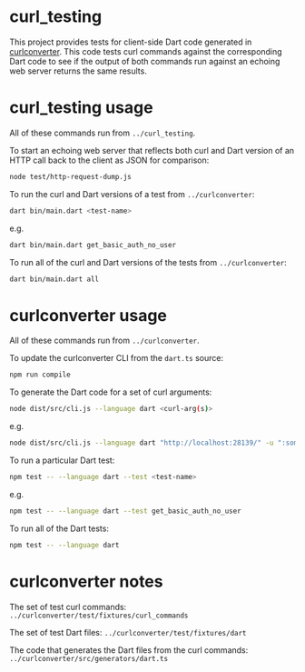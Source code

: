 # curl_testing

This project provides tests for client-side Dart code generated in
[curlconverter](https://github.com/curlconverter/curlconverter). This code tests
curl commands against the corresponding Dart code to see if the output of both
commands run against an echoing web server returns the same results.

# curl_testing usage

All of these commands run from `../curl_testing`.

To start an echoing web server that reflects both curl and Dart version of an
HTTP call back to the client as JSON for comparison:

```sh
node test/http-request-dump.js
```

To run the curl and Dart versions of a test from `../curlconverter`:

```sh
dart bin/main.dart <test-name>
```

e.g.

```sh
dart bin/main.dart get_basic_auth_no_user
```

To run all of the curl and Dart versions of the tests from `../curlconverter`:

```sh
dart bin/main.dart all
```

# curlconverter usage

All of these commands run from `../curlconverter`.

To update the curlconverter CLI from the `dart.ts` source:

```sh
npm run compile
```

To generate the Dart code for a set of curl arguments:

```sh
node dist/src/cli.js --language dart <curl-arg(s)>
```

e.g.

```sh
node dist/src/cli.js --language dart "http://localhost:28139/" -u ":some_password"
```

To run a particular Dart test:

```sh
npm test -- --language dart --test <test-name>
```

e.g.

```sh
npm test -- --language dart --test get_basic_auth_no_user
```

To run all of the Dart tests:

```sh
npm test -- --language dart
```

# curlconverter notes

The set of test curl commands: `../curlconverter/test/fixtures/curl_commands`

The set of test Dart files: `../curlconverter/test/fixtures/dart`

The code that generates the Dart files from the curl commands:
`../curlconverter/src/generators/dart.ts`
